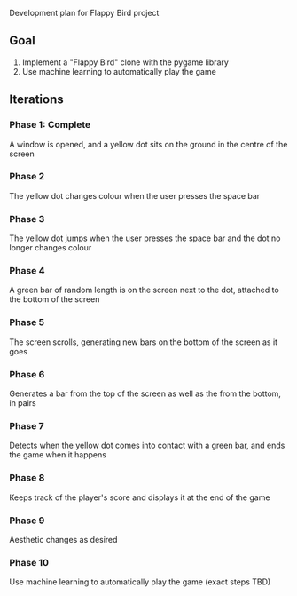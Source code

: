
Development plan for Flappy Bird project

## Goal

1. Implement a "Flappy Bird" clone with the pygame library
2. Use machine learning to automatically play the game

## Iterations

### Phase 1: Complete

A window is opened, and a yellow dot sits on the ground in the centre
of the screen

### Phase 2

The yellow dot changes colour when the user presses the space bar

### Phase 3

The yellow dot jumps when the user presses the space bar and the dot no
longer changes colour

### Phase 4

A green bar of random length is on the screen next to the dot, attached
to the bottom of the screen

### Phase 5

The screen scrolls, generating new bars on the bottom of the screen as
it goes

### Phase 6

Generates a bar from the top of the screen as well as the
from the bottom, in pairs

### Phase 7

Detects when the yellow dot comes into contact with a green bar, and
ends the game when it happens

### Phase 8

Keeps track of the player's score and displays it at the end of the game

### Phase 9

Aesthetic changes as desired

### Phase 10

Use machine learning to automatically play the game (exact steps TBD)

